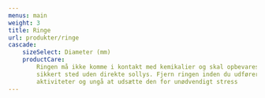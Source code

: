```yaml
---
menus: main
weight: 3
title: Ringe
url: produkter/ringe
cascade:
    sizeSelect: Diameter (mm)
    productCare:
        Ringen må ikke komme i kontakt med kemikalier og skal opbevares et
        sikkert sted uden direkte sollys. Fjern ringen inden du udfører fysiske
        aktiviteter og ungå at udsætte den for unødvendigt stress
---
```


